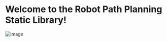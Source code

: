 # Welcome to the Robot Path Planning Static Library!

![image](https://user-images.githubusercontent.com/77941062/226488913-5f4eaee8-60d6-4067-a04d-d92723ab23e5.png)
